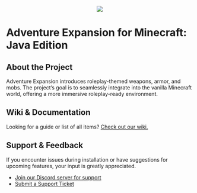 <p align="center">
  <img src="https://i.imgur.com/SX9O7el.png">
</p>

# Adventure Expansion for Minecraft: Java Edition

## About the Project
Adventure Expansion introduces roleplay-themed weapons, armor, and mobs. The project’s goal is to seamlessly integrate into the vanilla Minecraft world, offering a more immersive roleplay-ready environment.

## Wiki & Documentation
Looking for a guide or list of all items? [Check out our wiki.](https://coopersully.notion.site/Adventure-Expansion-1c1ddd0a38b441d991830e7cbcda7aee)

## Support & Feedback
If you encounter issues during installation or have suggestions for upcoming features, your input is greatly appreciated.

- [Join our Discord server for support](https://discord.gg/ZbrzN5RmyR)
- [Submit a Support Ticket](https://github.com/coopersully/adventure-expansion/issues)
